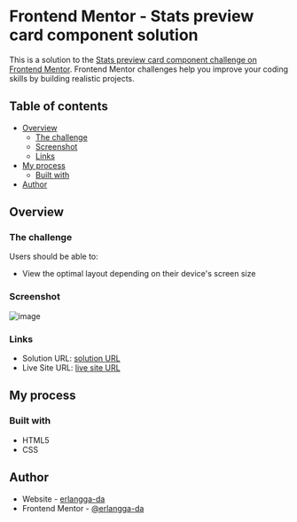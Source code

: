 # Frontend Mentor - Stats preview card component solution

This is a solution to the [Stats preview card component challenge on Frontend Mentor](https://www.frontendmentor.io/challenges/stats-preview-card-component-8JqbgoU62). Frontend Mentor challenges help you improve your coding skills by building realistic projects. 

## Table of contents

- [Overview](#overview)
  - [The challenge](#the-challenge)
  - [Screenshot](#screenshot)
  - [Links](#links)
- [My process](#my-process)
  - [Built with](#built-with)
- [Author](#author)

## Overview

### The challenge

Users should be able to:

- View the optimal layout depending on their device's screen size

### Screenshot
![image](https://user-images.githubusercontent.com/79314300/139587576-65caaa36-3cd9-4e2a-9dd8-255ed5270b61.png)

### Links

- Solution URL: [solution URL](https://www.frontendmentor.io/solutions/stats-preview-card-component-main-cvlX2twnW)
- Live Site URL: [live site URL](https://erlangga-da.github.io/Stats-preview-card-component-main/)

## My process

### Built with

- HTML5
- CSS

## Author

- Website - [erlangga-da](https://erlangga-da.github.io/cv-erlangga/)
- Frontend Mentor - [@erlangga-da](https://www.frontendmentor.io/profile/erlangga-da)
